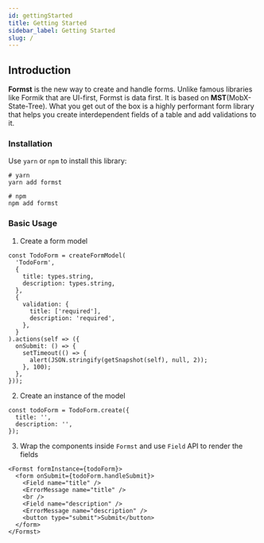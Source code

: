 ```yaml
---
id: gettingStarted
title: Getting Started
sidebar_label: Getting Started
slug: /
---
```


## Introduction

**Formst** is the new way to create and handle forms. Unlike famous libraries like Formik that are UI-first, Formst is data first. It is based on **MST**(MobX-State-Tree). What you get out of the box is a highly performant form library that helps you create interdependent fields of a table and add validations to it.

### Installation

Use `yarn` or `npm` to install this library:

```
# yarn
yarn add formst

# npm
npm add formst
```

### Basic Usage

1. Create a form model

```
const TodoForm = createFormModel(
  'TodoForm',
  {
    title: types.string,
    description: types.string,
  },
  {
    validation: {
      title: ['required'],
      description: 'required',
    },
  }
).actions(self => ({
  onSubmit: () => {
    setTimeout(() => {
      alert(JSON.stringify(getSnapshot(self), null, 2));
    }, 100);
  },
}));
```

2. Create an instance of the model

```
const todoForm = TodoForm.create({
  title: '',
  description: '',
});
```

3. Wrap the components inside `Formst` and use `Field` API to render the fields

```
<Formst formInstance={todoForm}>
  <form onSubmit={todoForm.handleSubmit}>
    <Field name="title" />
    <ErrorMessage name="title" />
    <br />
    <Field name="description" />
    <ErrorMessage name="description" />
    <button type="submit">Submit</button>
  </form>
</Formst>
```
